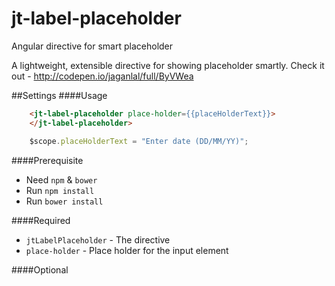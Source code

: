 # jt-label-placeholder
Angular directive for smart placeholder


A lightweight, extensible directive for showing placeholder smartly. Check it out - http://codepen.io/jaganlal/full/ByVWea


##Settings
####Usage
```html
	<jt-label-placeholder place-holder={{placeHolderText}}>
	</jt-label-placeholder>
```

```javascript
	$scope.placeHolderText = "Enter date (DD/MM/YY)";
```


####Prerequisite
* Need `npm` & `bower` 
* Run `npm install`
* Run `bower install`


####Required
* `jtLabelPlaceholder` - The directive
* `place-holder` - Place holder for the input element

####Optional
